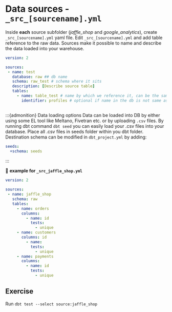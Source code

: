 # Data sources - `_src_[sourcename].yml`

Inside **each** source subfolder (*jaffle_shop* and *google_analytics*), create `_src_[sourcename].yml` yaml file. Edit `_src_[sourcename].yml` and add table reference to the raw data. Sources make it possible to name and describe the data loaded into your warehouse.
    
```yaml
version: 2

sources:
 - name: test
   database: raw ## db name
   schema: raw_test # schema where it sits
   description: [Describe source table]
   tables:
     - name: table_test # name by which we reference it, can be the same as in db or different
       identifier: profiles # optional if name in the db is not same as above
       
 ```

:::{admonition} Data loading options
 Data can be loaded into DB by either using some EL tool like Meltano, Fivetran etc. or by uploading `.csv` files. By running dbt command `dbt seed` you can easily load your .csv files into your database. Place all .csv files in seeds folder within you dbt folder. Destination schema can be modified in `dbt_project.yml` by adding:
```yaml
seeds:
  +schema: seeds
```

:::

📝 **example for `_src_jaffle_shop.yml`**

 ```yaml
 version: 2
 
 sources:
  - name: jaffle_shop
    schema: raw
    tables:
      - name: orders
        columns:
          - name: id
            tests:
              - unique
      - name: customers
        columns: id
          - name: 
            tests:
              - unique
      - name: payments
        columns:
          - name: id
            tests:
              - unique
```

## Exercise

Run `dbt test --select source:jaffle_shop`
